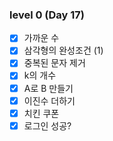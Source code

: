 ### level 0 (Day 17)

- [x] 가까운 수
- [x] 삼각형의 완성조건 (1)
- [x] 중복된 문자 제거
- [x] k의 개수
- [x] A로 B 만들기
- [x] 이진수 더하기
- [x] 치킨 쿠폰
- [x] 로그인 성공?
